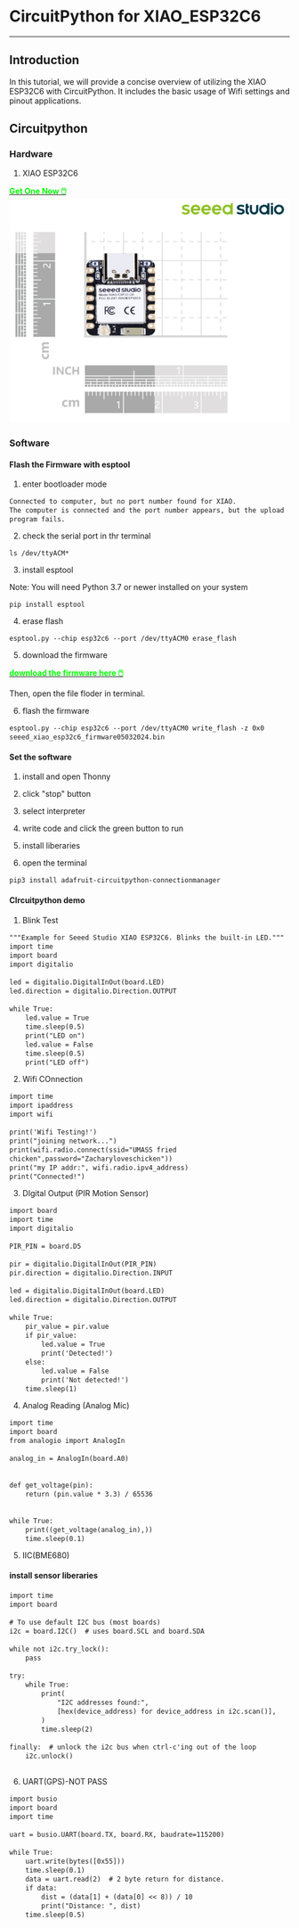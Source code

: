 # CircuitPython for XIAO_ESP32C6

---
## Introduction
In this tutorial, we will provide a concise overview of utilizing the XIAO ESP32C6 with CircuitPython. 
It includes the basic usage of Wifi settings and pinout applications.

## Circuitpython


### Hardware

1. XIAO ESP32C6
<div class="get_one_now_container" style={{textAlign: 'center'}}>
    <a class="get_one_now_item" href="https://www.seeedstudio.com/Seeed-Studio-XIAO-ESP32C6-p-5884.html">
            <strong><span><font color={'FFFFFF'} size={"4"}> Get One Now 🖱️</font></span></strong>
    </a>
</div>

<img src="https://github.com/Zachay-NAU/Circuitpython4XIAOesp32C6/blob/main/XIAOESPC6/1.png" width="700">

### Software

#### Flash the Firmware with esptool
1. enter bootloader mode
```
Connected to computer, but no port number found for XIAO.
The computer is connected and the port number appears, but the upload program fails.
```

2. check the serial port in thr terminal
```
ls /dev/ttyACM*
```

3. install esptool

Note: You will need Python 3.7 or newer installed on your system
```
pip install esptool
```

4. erase flash
```
esptool.py --chip esp32c6 --port /dev/ttyACM0 erase_flash
```

5. download the firmware
<div class="download" style={{textAlign: 'center'}}>
    <a class="download the firmware here" href="https://github.com/Zachay-NAU/Circuitpython4XIAOesp32C6/blob/main/XIAOESPC6/seeed_xiao_esp32c6_firmware05032024.bin">
            <strong><span><font color={'FFFFFF'} size={"4"}> download the firmware here 🖱️</font></span></strong>
    </a>
</div>

Then, open the file floder in terminal.

6. flash the firmware
```
esptool.py --chip esp32c6 --port /dev/ttyACM0 write_flash -z 0x0 seeed_xiao_esp32c6_firmware05032024.bin
```

#### Set the software

1. install and open Thonny

2. click "stop" button

3. select interpreter

4. write code and click the green button to run

5. install liberaries

6. open the terminal
```
pip3 install adafruit-circuitpython-connectionmanager
```

#### CIrcuitpython demo

1. Blink Test
```
"""Example for Seeed Studio XIAO ESP32C6. Blinks the built-in LED."""
import time
import board
import digitalio

led = digitalio.DigitalInOut(board.LED)
led.direction = digitalio.Direction.OUTPUT

while True:
    led.value = True
    time.sleep(0.5)
    print("LED on")
    led.value = False
    time.sleep(0.5)
    print("LED off")
```
2. Wifi COnnection
```
import time
import ipaddress
import wifi

print('Wifi Testing!')
print("joining network...")
print(wifi.radio.connect(ssid="UMASS fried chicken",password="Zacharyloveschicken"))
print("my IP addr:", wifi.radio.ipv4_address)
print("Connected!")
```

3. DIgital Output (PIR Motion Sensor)
```
import board
import time
import digitalio

PIR_PIN = board.D5

pir = digitalio.DigitalInOut(PIR_PIN)
pir.direction = digitalio.Direction.INPUT

led = digitalio.DigitalInOut(board.LED)
led.direction = digitalio.Direction.OUTPUT

while True:
    pir_value = pir.value
    if pir_value:
        led.value = True
        print('Detected!')
    else:
        led.value = False
        print('Not detected!')
    time.sleep(1)
```
4. Analog Reading (Analog Mic)
```
import time
import board
from analogio import AnalogIn

analog_in = AnalogIn(board.A0)


def get_voltage(pin):
    return (pin.value * 3.3) / 65536


while True:
    print((get_voltage(analog_in),))
    time.sleep(0.1)
```

5. IIC(BME680)
#### install sensor liberaries
```
import time
import board

# To use default I2C bus (most boards)
i2c = board.I2C()  # uses board.SCL and board.SDA

while not i2c.try_lock():
    pass

try:
    while True:
        print(
            "I2C addresses found:",
            [hex(device_address) for device_address in i2c.scan()],
        )
        time.sleep(2)

finally:  # unlock the i2c bus when ctrl-c'ing out of the loop
    i2c.unlock()


```
6. UART(GPS)-NOT PASS
```
import busio
import board
import time

uart = busio.UART(board.TX, board.RX, baudrate=115200)

while True:
    uart.write(bytes([0x55]))
    time.sleep(0.1)
    data = uart.read(2)  # 2 byte return for distance.
    if data:
        dist = (data[1] + (data[0] << 8)) / 10
        print("Distance: ", dist)
    time.sleep(0.5)
```


















